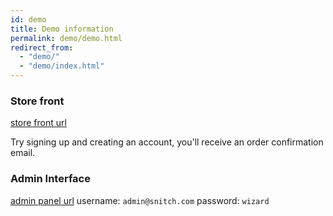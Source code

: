 ```yaml
---
id: demo
title: Demo information
permalink: demo/demo.html
redirect_from:
  - "demo/"
  - "demo/index.html"
---
```


### Store front

[store front url](https://demo.aviacommerce.org)

Try signing up and creating an account, you'll receive an order confirmation email.

### Admin Interface

[admin panel url](https://admin.aviacommerce.org/)
username: `admin@snitch.com`
password: `wizard`
